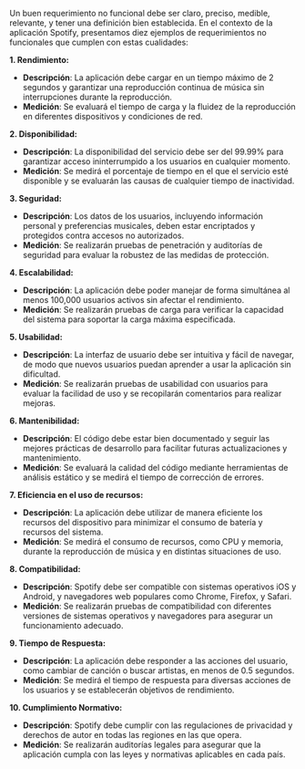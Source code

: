 Un buen requerimiento no funcional debe ser claro, preciso, medible, relevante, y tener una definición bien establecida. En el contexto de la aplicación Spotify, presentamos diez ejemplos de requerimientos no funcionales que cumplen con estas cualidades:

**1. Rendimiento:**

- **Descripción**: La aplicación debe cargar en un tiempo máximo de 2 segundos y garantizar una reproducción continua de música sin interrupciones durante la reproducción.
- **Medición**: Se evaluará el tiempo de carga y la fluidez de la reproducción en diferentes dispositivos y condiciones de red.

**2. Disponibilidad:**

- **Descripción**: La disponibilidad del servicio debe ser del 99.99% para garantizar acceso ininterrumpido a los usuarios en cualquier momento.
- **Medición**: Se medirá el porcentaje de tiempo en el que el servicio esté disponible y se evaluarán las causas de cualquier tiempo de inactividad.

**3. Seguridad:**

- **Descripción**: Los datos de los usuarios, incluyendo información personal y preferencias musicales, deben estar encriptados y protegidos contra accesos no autorizados.
- **Medición**: Se realizarán pruebas de penetración y auditorías de seguridad para evaluar la robustez de las medidas de protección.

**4. Escalabilidad:**

- **Descripción**: La aplicación debe poder manejar de forma simultánea al menos 100,000 usuarios activos sin afectar el rendimiento.
- **Medición**: Se realizarán pruebas de carga para verificar la capacidad del sistema para soportar la carga máxima especificada.

**5. Usabilidad:**

- **Descripción**: La interfaz de usuario debe ser intuitiva y fácil de navegar, de modo que nuevos usuarios puedan aprender a usar la aplicación sin dificultad.
- **Medición**: Se realizarán pruebas de usabilidad con usuarios para evaluar la facilidad de uso y se recopilarán comentarios para realizar mejoras.

**6. Mantenibilidad:**

- **Descripción**: El código debe estar bien documentado y seguir las mejores prácticas de desarrollo para facilitar futuras actualizaciones y mantenimiento.
- **Medición**: Se evaluará la calidad del código mediante herramientas de análisis estático y se medirá el tiempo de corrección de errores.

**7. Eficiencia en el uso de recursos:**

- **Descripción**: La aplicación debe utilizar de manera eficiente los recursos del dispositivo para minimizar el consumo de batería y recursos del sistema.
- **Medición**: Se medirá el consumo de recursos, como CPU y memoria, durante la reproducción de música y en distintas situaciones de uso.

**8. Compatibilidad:**

- **Descripción**: Spotify debe ser compatible con sistemas operativos iOS y Android, y navegadores web populares como Chrome, Firefox, y Safari.
- **Medición**: Se realizarán pruebas de compatibilidad con diferentes versiones de sistemas operativos y navegadores para asegurar un funcionamiento adecuado.

**9. Tiempo de Respuesta:**

- **Descripción**: La aplicación debe responder a las acciones del usuario, como cambiar de canción o buscar artistas, en menos de 0.5 segundos.
- **Medición**: Se medirá el tiempo de respuesta para diversas acciones de los usuarios y se establecerán objetivos de rendimiento.

**10. Cumplimiento Normativo:**

- **Descripción**: Spotify debe cumplir con las regulaciones de privacidad y derechos de autor en todas las regiones en las que opera.
- **Medición**: Se realizarán auditorías legales para asegurar que la aplicación cumpla con las leyes y normativas aplicables en cada país.